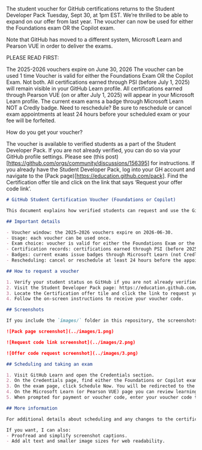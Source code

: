The student voucher for GitHub certifications returns to the Student Developer Pack Tuesday, Sept 30, at 1pm EST. We’re thrilled to be able to expand on our offer from last year. The voucher can now be used for either the Foundations exam OR the Copilot exam.

Note that GitHub has moved to a different system, Microsoft Learn and Pearson VUE in order to deliver the exams.

PLEASE READ FIRST:

The 2025-2026 vouchers expire on June 30, 2026
The voucher can be used 1 time
Voucher is valid for either the Foundations Exam OR the Copilot Exam. Not both.
All certifications earned through PSI (before July 1, 2025) will remain visible in your GitHub Learn profile. All certifications earned through Pearson VUE (on or after July 1, 2025) will appear in your Microsoft Learn profile.
The current exam earns a badge through Microsoft Learn NOT a Credly badge.
Need to reschedule? Be sure to reschedule or cancel exam appointments at least 24 hours before your scheduled exam or your fee will be forfeited.

How do you get your voucher?

The voucher is available to verified students as a part of the Student Developer Pack. If you are not already verified, you can do so via your GitHub profile settings. Please see (this post)[https://github.com/orgs/community/discussions/156395] for instructions. If you already have the Student Developer Pack, log into your GH account and navigate to the (Pack page)[https://education.github.com/pack]. Find the Certification offer tile and click on the link that says ‘Request your offer code link’.

```markdown
# GitHub Student Certification Voucher (Foundations or Copilot)

This document explains how verified students can request and use the GitHub certification voucher included in the Student Developer Pack. The voucher is valid for one exam attempt and can be applied to either the Foundations Exam or the Copilot Exam (not both).

## Important details

- Voucher window: the 2025–2026 vouchers expire on 2026-06-30.
- Usage: each voucher can be used once.
- Exam choice: voucher is valid for either the Foundations Exam or the Copilot Exam (not both).
- Certification records: certifications earned through PSI (before 2025-07-01) remain on GitHub Learn. Certifications earned through Pearson VUE (on or after 2025-07-01) will appear on Microsoft Learn.
- Badges: current exams issue badges through Microsoft Learn (not Credly).
- Rescheduling: cancel or reschedule at least 24 hours before the appointment to avoid forfeiting fees.

## How to request a voucher

1. Verify your student status on GitHub if you are not already verified. See this discussion for guidance: https://github.com/orgs/community/discussions/156395
2. Visit the Student Developer Pack page: https://education.github.com/pack
3. Locate the Certification offer tile and click the link to request your offer code.
4. Follow the on-screen instructions to receive your voucher code.

## Screenshots

If you include the `images/` folder in this repository, the screenshots referenced below should render in Markdown viewers. Example image references (update filenames if different):

![Pack page screenshot](../images/1.png)

![Request code link screenshot](../images/2.png)

![Offer code request screenshot](../images/3.png)

## Scheduling and taking an exam

1. Visit GitHub Learn and open the Credentials section.
2. On the Credentials page, find either the Foundations or Copilot exam and choose the one you want to take.
3. On the exam page, click Schedule Now. You will be redirected to the Microsoft Learn scheduling flow (Pearson VUE may be used to deliver the exam).
4. On the Microsoft Learn (or Pearson VUE) page you can review learning paths, pricing, practice exams, and the exam sandbox. Click Schedule exam when you are ready.
5. When prompted for payment or voucher code, enter your voucher code to apply it to the exam fee.

## More information

For additional details about scheduling and any changes to the certification delivery, see the community discussion: https://github.com/orgs/community/discussions/165477

If you want, I can also:
- Proofread and simplify screenshot captions.
- Add alt text and smaller image sizes for web readability.

```
